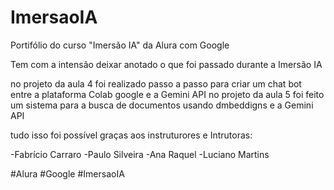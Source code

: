 # ImersaoIA
Portifólio do  curso "Imersão IA" da Alura com Google

Tem com a intensão deixar anotado o que foi passado durante a Imersão IA

no projeto da aula 4 foi realizado passo a passo para criar um chat bot entre a plataforma Colab google e a Gemini API
no projeto da aula 5 foi feito um sistema para a busca de documentos usando dmbeddigns e a Gemini API

tudo isso foi possível graças aos instruturores e Intrutoras:

-Fabrício Carraro
-Paulo Silveira
-Ana Raquel
-Luciano Martins

#Alura #Google #ImersaoIA
